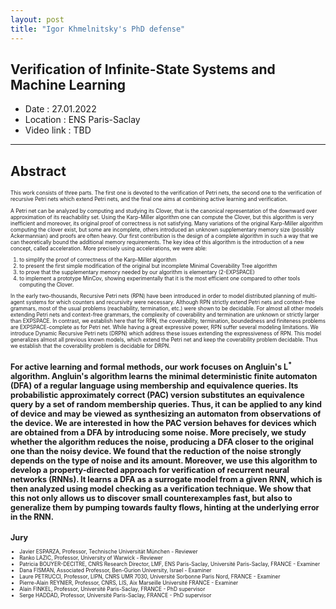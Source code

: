 ```yaml
---
layout: post
title: "Igor Khmelnitsky's PhD defense"
---
```


## Verification of Infinite-State Systems and Machine Learning
+ Date : 27.01.2022
+ Location : ENS Paris-Saclay
+ Video link : TBD


---

## Abstract
<span style="font-size:0.6em">
This work consists of three parts. The first one is devoted to the verification of Petri nets, the second one to the verification of recursive Petri nets which extend Petri nets, and the final one aims at combining active learning and verification.

A Petri net can be analyzed by computing and studying its Clover, that is the canonical representation of the downward over approximation of its reachability set. Using the Karp-Miller algorithm one can compute the Clover, but this algorithm is very inefficient and moreover, its original proof of correctness is not satisfying. Many variations of the original Karp-Miller algorithm computing the clover exist, but some are incomplete, others introduced an unknown supplementary memory size (possibly Ackermannian) and proofs are often heavy.
Our first contribution is the design of a complete algorithm in such a way that we can theoretically bound the additional memory requirements.
The key idea of this algorithm is the introduction of a new concept,  called acceleration.
More precisely using accelerations, we were able:  

1) to simplify the proof of correctness of the Karp-Miller algorithm  
2) to present the first simple modification of the original but incomplete Minimal Coverability Tree algorithm  
3) to prove that the supplementary memory  needed by our algorithm is elementary (2-EXPSPACE)  
4) to implement a prototype MinCov, showing experimentally that it is the most efficient one compared to other tools computing the Clover.  

In the early two-thousands, Recursive Petri nets (RPN) have been introduced in order to model distributed planning of multi-agent systems for which counters and recursivity were necessary. Although RPN strictly extend Petri nets and context-free grammars, most of the usual problems (reachability, termination, etc.) were shown to be decidable. For almost all other models extending Petri nets and context-free grammars, the complexity of coverability and termination are unknown or strictly larger than EXPSPACE. In contrast, we establish here that for RPN, the coverability, termination, boundedness and finiteness problems are EXPSPACE-complete as for Petri net. While having a great expressive power, RPN suffer several modeling limitations.
We introduce Dynamic Recursive Petri nets (DRPN) which address these issues extending the expressiveness of RPN.
This model generalizes almost all previous known models, which extend the Petri net and keep the coverability problem decidable.
Thus we establish that the coverability  problem is decidable for DRPN.

For active learning and formal methods, our work focuses on Angluin's L<sup>*</sup> algorithm.
Angluin's algorithm learns the minimal deterministic finite automaton (DFA) of a regular language using membership and equivalence queries. Its probabilistic approximately correct (PAC) version substitutes an equivalence query by a set of random membership queries. Thus, it can be applied to any kind of device and may be viewed as synthesizing an automaton from observations of the device. We are interested in how the PAC version behaves for devices which are obtained from a DFA by introducing some noise. More precisely, we study whether the algorithm reduces the noise, producing a DFA closer to the original one than the noisy device. We found that the reduction of the noise strongly depends on the type of noise and its amount.
Moreover, we use this algorithm to develop a property-directed approach for verification of recurrent neural networks (RNNs). It learns a DFA as a surrogate model from a given RNN, which is then analyzed using model checking as a verification technique. We show that this not only allows us to discover small counterexamples fast, but also to generalize them by pumping towards faulty flows, hinting at the underlying error in the RNN.
</span>
---


## Jury

+ Javier ESPARZA, Professor, Technische Universität München - Reviewer
+ Ranko LAZIC, Professor, University of Warwick - Reviewer
+ Patricia BOUYER-DECITRE, CNRS Research Director, LMF, ENS Paris-Saclay, Université Paris-Saclay, FRANCE - Examiner
+ Dana FISMAN, Associated Professor, Ben-Gurion University, Israel - Examiner
+ Laure PETRUCCI, Professor, LIPN, CNRS UMR 7030, Université Sorbonne Paris Nord, FRANCE - Examiner
+ Pierre-Alain REYNIER, Professor, CNRS, LIS, Aix Marseille Université FRANCE - Examiner
+ Alain FINKEL, Professor, Université Paris-Saclay, FRANCE - PhD supervisor
+ Serge HADDAD, Professor, Université Paris-Saclay, FRANCE - PhD supervisor
